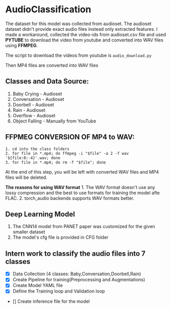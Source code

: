 # AudioClassification

The dataset for this model was collected from audioset. The audioset dataset didn't provide exact audio files instead only extracted features. I made a workaround, collected the video-ids from audioset.csv file and used **PYTUBE** to download the video from youtube and converted into WAV files using **FFMPEG**.

The script to download the videos from youtube is ```audio_download.py```

Then MP4 files are converted into WAV files 

Classes and Data Source:
-----------------------

1. Baby Crying - Audioset
2. Conversation - Audioset
3. Doorbell - Audioset
4. Rain - Audioset
5. Overflow - Audioset
6. Object Falling - Manually from YouTube



FFPMEG CONVERSION OF MP4 to WAV:
--------------------------------

```
1. cd into the class folders
2. for file in *.mp4; do ffmpeg -i "$file" -a 2 -f wav '${file:0:-4}'.wav; done
3. for file in *.mp4; do rm -f "$file"; done

```
At the end of this step, you will be left with converted WAV files and MP4 files will be deleted.

**The reasons for using WAV format**
    1. The WAV format doesn't use any lossy compression and the best to use formats for training the model afte FLAC.
    2. torch_audio backends supports WAV formats better.



Deep Learning Model
-------------------

1. The CNN14 model from PANET paper was customized for the given smaller dataset
2. The model's cfg file is provided in CFG folder







## Intern work to classify the audio files into 7 classes

- [x] Data Collection (4 classes: Baby,Conversation,Doorbell,Rain)
- [x] Create Pipeline for training(Preprocessing and Augmentations)
- [x] Create Model YAML file
- [x] Define the Training loop and Validation loop
- [] Create inference file for the model 
